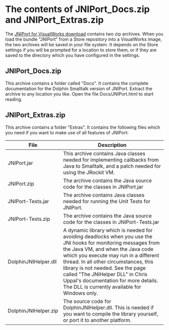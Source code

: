 # The contents of JNIPort_Docs.zip and JNIPort_Extras.zip

The [JNIPort for VisualWorks download](file-cabinet.md) contains two zip archives. When you load the bundle "JNIPort" from a Store repository into a VisualWorks image, the two archives will be saved in your file system. It depends on the Store settings if you will be prompted for a location to store them, or if they are saved to the directory which you have configured in the settings.

## JNIPort_Docs.zip

This archive contains a folder called "Docs". It contains the complete documentation for the Dolphin Smalltalk version of JNIPort. Extract the archive to any location you like. Open the file Docs/JNIPort.html to start reading.

## JNIPort_Extras.zip

This archive contains a folder "Extras". It contains the following files which you need if you want to make use of all features of JNIPort:

| File              | Description |
| ----------------- | ----------- |
| JNIPort.jar       | This archive contains Java classes needed for implementing callbacks from Java to Smalltalk, and a patch needed for using the JRockit VM. |
| JNIPort.zip       | The archive contains the Java source code for the classes in JNIPort.jar |
| JNIPort-Tests.jar | The archive contains Java classes needed for running the Unit Tests for JNIPort. |
| JNIPort-Tests.zip | The archive contains the Java source code for the classes in JNIPort-Tests.jar |
| DolphinJNIHelper.dll | A dynamic library which is needed for avoiding deadlocks when you use the JNI hooks for monitoring messages from the Java VM, and when the Java code which you execute may run in a different thread. In all other circumstances, this library is not needed. See the page called "The JNIHelper DLL" in Chris Uppal's documentation for more details. The DLL is currently available for Windows only. |
| DolphinJNIHelper.zip | The source code for DolphinJNIHelper.dll. This is needed if you want to compile the library yourself, or port it to another platform. |